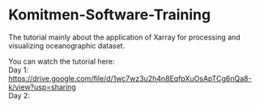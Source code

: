 # Komitmen-Software-Training

The tutorial mainly about the application of Xarray for processing and visualizing oceanographic dataset.

You can watch the tutorial here: <br>
Day 1: https://drive.google.com/file/d/1wc7wz3u2h4n8EqfpXuOsApTCg6nQa8-k/view?usp=sharing <br>
Day 2: 
